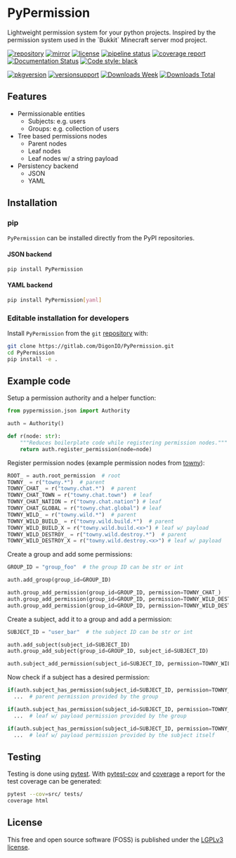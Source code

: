 # PyPermission

<p>Lightweight permission system for your python projects. Inspired by the permission system used in the `Bukkit` Minecraft server mod project.
</p>

[![repository](https://img.shields.io/badge/src-GitLab-orange)](https://gitlab.com/DigonIO/scheduler)
[![mirror](https://img.shields.io/badge/mirror-GitHub-orange)](https://github.com/DigonIO/scheduler)
[![license](https://img.shields.io/badge/license-LGPLv3-orange)](https://gitlab.com/DigonIO/scheduler/-/blob/master/LICENSE)
[![pipeline status](https://gitlab.com/DigonIO/scheduler/badges/master/pipeline.svg)](https://gitlab.com/DigonIO/scheduler/-/pipelines)
[![coverage report](https://gitlab.com/DigonIO/scheduler/badges/master/coverage.svg)](https://gitlab.com/DigonIO/scheduler/-/pipelines)
[![Documentation Status](https://readthedocs.org/projects/python-scheduler/badge/?version=latest)](https://python-scheduler.readthedocs.io/en/latest/?badge=latest)
[![Code style: black](https://gitlab.com/DigonIO/scheduler/-/raw/master/doc/_assets/code_style_black.svg)](https://github.com/psf/black)

[![pkgversion](https://img.shields.io/pypi/v/scheduler)](https://pypi.org/project/scheduler/)
[![versionsupport](https://img.shields.io/pypi/pyversions/scheduler)](https://pypi.org/project/scheduler/)
[![Downloads Week](https://pepy.tech/badge/scheduler/week)](https://pepy.tech/project/scheduler)
[![Downloads Total](https://pepy.tech/badge/scheduler)](https://pepy.tech/project/scheduler)

## Features

+ Permissionable entities
  + Subjects: e.g. users
  + Groups: e.g. collection of users
+ Tree based permissions nodes
  + Parent nodes
  + Leaf nodes
  + Leaf nodes w/ a string payload
+ Persistency backend
  + JSON
  + YAML

## Installation

### pip

`PyPermission` can be installed directly from the PyPI repositories.

#### JSON backend

```bash
pip install PyPermission
```

#### YAML backend

```bash
pip install PyPermission[yaml]
```

### Editable installation for developers

Install `PyPermission` from the `git`
[repository](https://gitlab.com/DigonIO/PyPermission) with:

```bash
git clone https://gitlab.com/DigonIO/PyPermission.git
cd PyPermission
pip install -e .
```

## Example code

Setup a permission authority and a helper function:

```py
from pypermission.json import Authority

auth = Authority()

def r(node: str):
    """Reduces boilerplate code while registering permission nodes."""
    return auth.register_permission(node=node)
```

Register permission nodes (example permission nodes from [towny](https://github.com/TownyAdvanced/Towny/blob/master/src/com/palmergames/bukkit/towny/permissions/PermissionNodes.java)):

```py
ROOT_ = auth.root_permission  # root
TOWNY_ = r("towny.*")  # parent
TOWNY_CHAT_ = r("towny.chat.*")  # parent
TOWNY_CHAT_TOWN = r("towny.chat.town")  # leaf
TOWNY_CHAT_NATION = r("towny.chat.nation") # leaf
TOWNY_CHAT_GLOBAL = r("towny.chat.global") # leaf
TOWNY_WILD_ = r("towny.wild.*")  # parent
TOWNY_WILD_BUILD_ = r("towny.wild.build.*")  # parent
TOWNY_WILD_BUILD_X = r("towny.wild.build.<x>") # leaf w/ payload
TOWNY_WILD_DESTROY_ = r("towny.wild.destroy.*")  # parent
TOWNY_WILD_DESTROY_X = r("towny.wild.destroy.<x>") # leaf w/ payload
```

Create a group and add some permissions:

```py
GROUP_ID = "group_foo"  # the group ID can be str or int

auth.add_group(group_id=GROUP_ID)

auth.group_add_permission(group_id=GROUP_ID, permission=TOWNY_CHAT_)
auth.group_add_permission(group_id=GROUP_ID, permission=TOWNY_WILD_DESTROY_X, payload="iron")
auth.group_add_permission(group_id=GROUP_ID, permission=TOWNY_WILD_DESTROY_X, payload="gold")
```

Create a subject, add it to a group and add a permission:

```py
SUBJECT_ID = "user_bar"  # the subject ID can be str or int

auth.add_subject(subject_id=SUBJECT_ID)
auth.group_add_subject(group_id=GROUP_ID, subject_id=SUBJECT_ID)

auth.subject_add_permission(subject_id=SUBJECT_ID, permission=TOWNY_WILD_DESTROY_X, payload="diamond")

```

Now check if a subject has a desired permission:

```py
if(auth.subject_has_permission(subject_id=SUBJECT_ID, permission=TOWNY_CHAT_TOWN))
  ...  # parent permission provided by the group

if(auth.subject_has_permission(subject_id=SUBJECT_ID, permission=TOWNY_WILD_DESTROY_X, payload="iron"))
  ...  # leaf w/ payload permission provided by the group

if(auth.subject_has_permission(subject_id=SUBJECT_ID, permission=TOWNY_WILD_DESTROY_X, payload="diamond"))
  ...  # leaf w/ payload permission provided by the subject itself
```

## Testing

Testing is done using [pytest](https://pypi.org/project/pytest/). With
[pytest-cov](https://pypi.org/project/pytest-cov/) and
[coverage](https://pypi.org/project/coverage/) a report for the test coverage can be generated:

```bash
pytest --cov=src/ tests/
coverage html
```

## License

This free and open source software (FOSS) is published under the [LGPLv3 license](https://www.gnu.org/licenses/lgpl-3.0.en.html).

